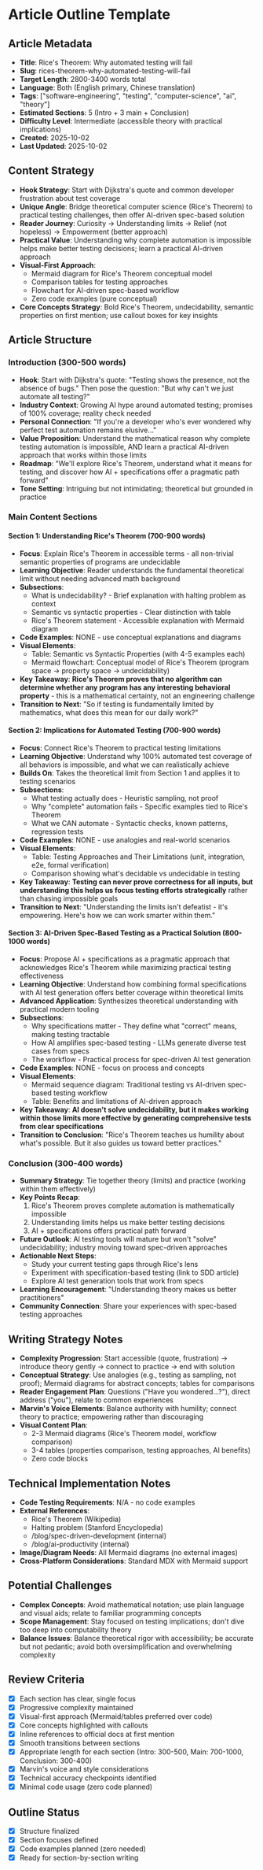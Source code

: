 # Article Outline Template

## Article Metadata
- **Title**: Rice's Theorem: Why automated testing will fail
- **Slug**: rices-theorem-why-automated-testing-will-fail
- **Target Length**: 2800-3400 words total
- **Language**: Both (English primary, Chinese translation)
- **Tags**: ["software-engineering", "testing", "computer-science", "ai", "theory"]
- **Estimated Sections**: 5 (Intro + 3 main + Conclusion)
- **Difficulty Level**: Intermediate (accessible theory with practical implications)
- **Created**: 2025-10-02
- **Last Updated**: 2025-10-02

## Content Strategy
- **Hook Strategy**: Start with Dijkstra's quote and common developer frustration about test coverage
- **Unique Angle**: Bridge theoretical computer science (Rice's Theorem) to practical testing challenges, then offer AI-driven spec-based solution
- **Reader Journey**: Curiosity → Understanding limits → Relief (not hopeless) → Empowerment (better approach)
- **Practical Value**: Understanding why complete automation is impossible helps make better testing decisions; learn a practical AI-driven approach
- **Visual-First Approach**: 
  - Mermaid diagram for Rice's Theorem conceptual model
  - Comparison tables for testing approaches
  - Flowchart for AI-driven spec-based workflow
  - Zero code examples (pure conceptual)
- **Core Concepts Strategy**: Bold Rice's Theorem, undecidability, semantic properties on first mention; use callout boxes for key insights

## Article Structure

### Introduction (300-500 words)
- **Hook**: Start with Dijkstra's quote: "Testing shows the presence, not the absence of bugs." Then pose the question: "But why can't we just automate all testing?"
- **Industry Context**: Growing AI hype around automated testing; promises of 100% coverage; reality check needed
- **Personal Connection**: "If you're a developer who's ever wondered why perfect test automation remains elusive..."
- **Value Proposition**: Understand the mathematical reason why complete testing automation is impossible, AND learn a practical AI-driven approach that works within those limits
- **Roadmap**: "We'll explore Rice's Theorem, understand what it means for testing, and discover how AI + specifications offer a pragmatic path forward"
- **Tone Setting**: Intriguing but not intimidating; theoretical but grounded in practice

### Main Content Sections

#### Section 1: Understanding Rice's Theorem (700-900 words)
- **Focus**: Explain Rice's Theorem in accessible terms - all non-trivial semantic properties of programs are undecidable
- **Learning Objective**: Reader understands the fundamental theoretical limit without needing advanced math background
- **Subsections**:
  - What is undecidability? - Brief explanation with halting problem as context
  - Semantic vs syntactic properties - Clear distinction with table
  - Rice's Theorem statement - Accessible explanation with Mermaid diagram
- **Code Examples**: NONE - use conceptual explanations and diagrams
- **Visual Elements**: 
  - Table: Semantic vs Syntactic Properties (with 4-5 examples each)
  - Mermaid flowchart: Conceptual model of Rice's Theorem (program space → property space → undecidability)
- **Key Takeaway**: **Rice's Theorem proves that no algorithm can determine whether any program has any interesting behavioral property** - this is a mathematical certainty, not an engineering challenge
- **Transition to Next**: "So if testing is fundamentally limited by mathematics, what does this mean for our daily work?"

#### Section 2: Implications for Automated Testing (700-900 words)
- **Focus**: Connect Rice's Theorem to practical testing limitations
- **Learning Objective**: Understand why 100% automated test coverage of all behaviors is impossible, and what we can realistically achieve
- **Builds On**: Takes the theoretical limit from Section 1 and applies it to testing scenarios
- **Subsections**:
  - What testing actually does - Heuristic sampling, not proof
  - Why "complete" automation fails - Specific examples tied to Rice's Theorem
  - What we CAN automate - Syntactic checks, known patterns, regression tests
- **Code Examples**: NONE - use analogies and real-world scenarios
- **Visual Elements**: 
  - Table: Testing Approaches and Their Limitations (unit, integration, e2e, formal verification)
  - Comparison showing what's decidable vs undecidable in testing
- **Key Takeaway**: **Testing can never prove correctness for all inputs, but understanding this helps us focus testing efforts strategically** rather than chasing impossible goals
- **Transition to Next**: "Understanding the limits isn't defeatist - it's empowering. Here's how we can work smarter within them."

#### Section 3: AI-Driven Spec-Based Testing as a Practical Solution (800-1000 words)
- **Focus**: Propose AI + specifications as a pragmatic approach that acknowledges Rice's Theorem while maximizing practical testing effectiveness
- **Learning Objective**: Understand how combining formal specifications with AI test generation offers better coverage within theoretical limits
- **Advanced Application**: Synthesizes theoretical understanding with practical modern tooling
- **Subsections**:
  - Why specifications matter - They define what "correct" means, making testing tractable
  - How AI amplifies spec-based testing - LLMs generate diverse test cases from specs
  - The workflow - Practical process for spec-driven AI test generation
- **Code Examples**: NONE - focus on process and concepts
- **Visual Elements**: 
  - Mermaid sequence diagram: Traditional testing vs AI-driven spec-based testing workflow
  - Table: Benefits and limitations of AI-driven approach
- **Key Takeaway**: **AI doesn't solve undecidability, but it makes working within those limits more effective by generating comprehensive tests from clear specifications**
- **Transition to Conclusion**: "Rice's Theorem teaches us humility about what's possible. But it also guides us toward better practices."

### Conclusion (300-400 words)
- **Summary Strategy**: Tie together theory (limits) and practice (working within them effectively)
- **Key Points Recap**: 
  1. Rice's Theorem proves complete automation is mathematically impossible
  2. Understanding limits helps us make better testing decisions
  3. AI + specifications offers practical path forward
- **Future Outlook**: AI testing tools will mature but won't "solve" undecidability; industry moving toward spec-driven approaches
- **Actionable Next Steps**: 
  - Study your current testing gaps through Rice's lens
  - Experiment with specification-based testing (link to SDD article)
  - Explore AI test generation tools that work from specs
- **Learning Encouragement**: "Understanding theory makes us better practitioners"
- **Community Connection**: Share your experiences with spec-based testing approaches

## Writing Strategy Notes
- **Complexity Progression**: Start accessible (quote, frustration) → introduce theory gently → connect to practice → end with solution
- **Conceptual Strategy**: Use analogies (e.g., testing as sampling, not proof); Mermaid diagrams for abstract concepts; tables for comparisons
- **Reader Engagement Plan**: Questions ("Have you wondered...?"), direct address ("you"), relate to common experiences
- **Marvin's Voice Elements**: Balance authority with humility; connect theory to practice; empowering rather than discouraging
- **Visual Content Plan**: 
  - 2-3 Mermaid diagrams (Rice's Theorem model, workflow comparison)
  - 3-4 tables (properties comparison, testing approaches, AI benefits)
  - Zero code blocks

## Technical Implementation Notes
- **Code Testing Requirements**: N/A - no code examples
- **External References**: 
  - Rice's Theorem (Wikipedia)
  - Halting problem (Stanford Encyclopedia)
  - /blog/spec-driven-development (internal)
  - /blog/ai-productivity (internal)
- **Image/Diagram Needs**: All Mermaid diagrams (no external images)
- **Cross-Platform Considerations**: Standard MDX with Mermaid support

## Potential Challenges
- **Complex Concepts**: Avoid mathematical notation; use plain language and visual aids; relate to familiar programming concepts
- **Scope Management**: Stay focused on testing implications; don't dive too deep into computability theory
- **Balance Issues**: Balance theoretical rigor with accessibility; be accurate but not pedantic; avoid both oversimplification and overwhelming complexity

## Review Criteria
- [x] Each section has clear, single focus
- [x] Progressive complexity maintained
- [x] Visual-first approach (Mermaid/tables preferred over code)
- [x] Core concepts highlighted with callouts
- [x] Inline references to official docs at first mention
- [x] Smooth transitions between sections
- [x] Appropriate length for each section (Intro: 300-500, Main: 700-1000, Conclusion: 300-400)
- [x] Marvin's voice and style considerations
- [x] Technical accuracy checkpoints identified
- [x] Minimal code usage (zero code planned)

## Outline Status
- [x] Structure finalized
- [x] Section focuses defined
- [x] Code examples planned (zero needed)
- [x] Ready for section-by-section writing

